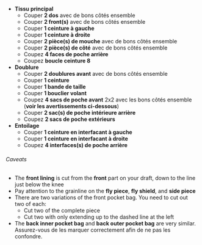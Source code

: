 - **Tissu principal**
  - Couper **2 dos** avec de bons côtés ensemble
  - Couper **2 front(s)** avec de bons côtés ensemble
  - Couper **1 ceinture à gauche**
  - Couper **1 ceinture à droite**
  - Couper **2 pièce(s) de mouche** avec de bons côtés ensemble
  - Couper **2 pièce(s) de côté** avec de bons côtés ensemble
  - Coupez **4 faces de poche arrière**
  - Coupez **boucle ceinture 8**
- **Doublure**
  - Couper **2 doublures avant** avec de bons côtés ensemble
  - Couper **1 ceinture**
  - Couper **1 bande de taille**
  - Couper **1 bouclier volant**
  - Coupez **4 sacs de poche avant** 2x2 avec les bons côtés ensemble (**voir les avertissements ci-dessous**)
  - Couper **2 sac(s) de poche intérieure arrière**
  - Coupez **2 sacs de poche extérieurs**
- **Entoilage**
  - Couper **1 ceinture en interfacant à gauche**
  - Couper **1 ceinture en interfacant à droite**
  - Coupez **4 interfaces(s) de poche arrière**

<Warning>

###### Caveats

- The **front lining** is cut from the **front** part on your draft, down to the line just below the knee
- Pay attention to the grainline on the **fly piece**, **fly shield**, and **side piece**
- There are two variations of the front pocket bag. You need to cut out two of each:
  - Cut two of the complete piece
  - Cut two with only extending up to the dashed line at the left
- The **back inner pocket bag** and **back outer pocket bag** are very similar. Assurez-vous de les marquer correctement afin de ne pas les confondre.

</Warning>
